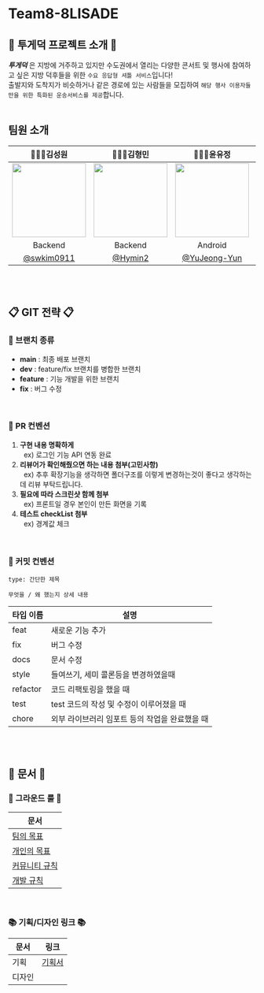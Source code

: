 # Team8-8LISADE

## 🚌 투게덕 프로젝트 소개 🚌
***투게덕*** 은 지방에 거주하고 있지만 수도권에서 열리는 다양한 콘서트 및 행사에 참여하고 싶은 지방 덕후들을 위한 `수요 응답형 셔틀 서비스`입니다!    
출발지와 도착지가 비슷하거나 같은 경로에 있는 사람들을 모집하여 `해당 행사 이용자들만을 위한 특화된 운송서비스를 제공`합니다.
<br><br> 


## 팀원 소개
|👨🏻‍💻김성원|👨🏻‍💻김형민|👩🏻‍💻윤유정|👨🏻‍💻이상돈|👨🏻‍💻이준현|
|:------------------------------------------------------------------------------------------------------------------------------------:|:-------------------------------------------------------------------------------------------------------------------------------------------:|:---------------------------------------------------------------------------------------------------------------------------------------:|:----------------------------------------------------------------------------------------------------------------------------------------:|:------------------------------------------------------------------------------------------------------------------------------------:|
| <img src="https://github.com/softeerbootcamp-3rd/Team8-8LISADE/assets/97975367/3995c40b-f3a6-4f0b-a524-9ee1f2b14624" width="150" height="150" /> | <img src="https://github.com/softeerbootcamp-3rd/Team8-8LISADE/assets/97975367/40b2cb21-b403-424a-8d3c-f85fb50525e2" width="150" height="150" /> | <img src="https://github.com/softeerbootcamp-3rd/Team8-8LISADE/assets/97975367/c7c5f93d-5686-46d3-98f4-2c402eea124e" width="150" height="150" /> | <img src="https://github.com/softeerbootcamp-3rd/Team8-8LISADE/assets/97975367/53919b94-4db3-4c54-9784-69193835839e" width="150" height="150" /> | <img src="https://github.com/softeerbootcamp-3rd/Team8-8LISADE/assets/97975367/ba6b2c23-4bce-401e-acb3-daf05d17dbc4" width="150" height="150" /> |
|Backend|Backend|Android|Android|Backend|
|[@swkim0911](https://github.com/swkim0911)|[@Hymin2](https://github.com/Hymin2)|[@YuJeong-Yun](https://github.com/YuJeong-Yun)|[@ssangdon](https://github.com/ssangdon)|[@dlwnsgus07](https://github.com/dlwnsgus07)|

<br><br>


## 📋 GIT 전략 📋
### 📌 브랜치 종류 
- **main** : 최종 배포 브랜치<br>
- **dev** : feature/fix 브랜치를 병합한 브랜치<br>
- **feature** : 기능 개발을 위한 브랜치<br>
- **fix** : 버그 수정<br>

<br>

### 📌 PR 컨벤션
1. **구현 내용 명확하게**      
&nbsp; ex) 로그인 기능 API 연동 완료    
2. **리뷰어가 확인해줬으면 하는 내용 첨부(고민사항)**    
&nbsp; ex) 추후 확장기능을 생각하면 폴더구조를 이렇게 변경하는것이 좋다고 생각하는데 리뷰 부탁드립니다.    
3. **필요에 따라 스크린샷 함께 첨부**    
&nbsp; ex) 프론트일 경우 본인이 만든 화면을 기록    
4. **테스트 checkList 첨부**    
&nbsp; ex) 경계값 체크    

<br>

### 📌 커밋 컨벤션
```
type: 간단한 제목
    
무엇을 / 왜 했는지 상세 내용
```
| 타입 이름 | 설명 |    
| --- | --- |
| feat | 새로운 기능 추가 |
| fix | 버그 수정 |
| docs | 문서 수정 |
| style | 들여쓰기, 세미 콜론등을 변경하였을때 |
| refactor | 코드 리팩토링을 했을 때 |
| test | test 코드의 작성 및 수정이 이루어졌을 때 |
| chore | 외부 라이브러리 임포트 등의 작업을 완료했을 때 |

<br><br>

## 📑 문서 📑 ##

### 📍 그라운드 룰 📍 
|문서|
|---|
|[팀의 목표](https://github.com/softeerbootcamp-3rd/Team8-8LISADE/wiki/_new#%ED%8C%80%EC%9D%98-%EB%AA%A9%ED%91%9C)|
|[개인의 목표](https://github.com/softeerbootcamp-3rd/Team8-8LISADE/wiki/_new#%EA%B0%9C%EC%9D%B8%EC%9D%98-%EB%AA%A9%ED%91%9C)|
|[커뮤니티 규칙](https://github.com/softeerbootcamp-3rd/Team8-8LISADE/wiki/_new#%EC%BB%A4%EB%AE%A4%EB%8B%88%ED%8B%B0-%EA%B7%9C%EC%B9%99)|
|[개발 규칙](https://github.com/softeerbootcamp-3rd/Team8-8LISADE/wiki/_new#%EA%B0%9C%EB%B0%9C-%EA%B7%9C%EC%B9%99)|

<br> 

### 📚 기획/디자인 링크 📚
|문서|링크|
|---|---|
|기획|[기획서](https://github.com/swkim0911](https://github.com/softeerbootcamp-3rd/Team8-8LISADE/wiki/%EA%B8%B0%ED%9A%8D%EC%84%9C)https://github.com/softeerbootcamp-3rd/Team8-8LISADE/wiki/%EA%B8%B0%ED%9A%8D%EC%84%9C)|
|디자인||
